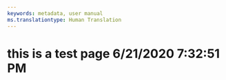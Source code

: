 ```yaml
---
keywords: metadata, user manual
ms.translationtype: Human Translation
---
```

# this is a test page 6/21/2020 7:32:51 PM